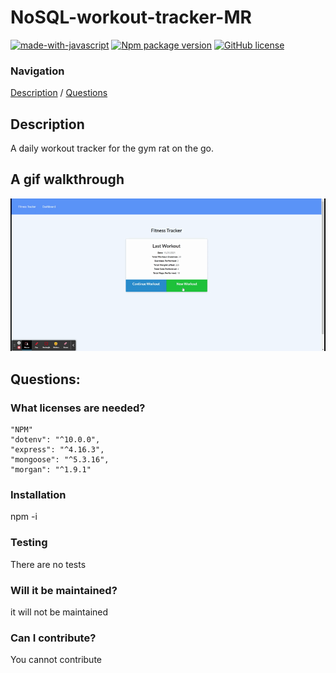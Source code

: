# NoSQL-workout-tracker-MR



[![made-with-javascript](https://img.shields.io/badge/Made%20with-JavaScript-1f425f.svg)](https://www.javascript.com)  [![Npm package version](https://badgen.net/npm/v/express)](https://npmjs.com/package/express)  [![GitHub license](https://img.shields.io/github/license/Naereen/StrapDown.js.svg)](https://github.com/Naereen/StrapDown.js/blob/master/LICENSE)

### **Navigation**

[Description](#description) / [Questions](#questions)







## **Description** 
A daily workout tracker for the gym rat on the go. 



## A gif walkthrough
![gif of walkthrough](refs/Fitness.gif)


## **Questions:**

### **What licenses are needed?**
    "NPM"   
    "dotenv": "^10.0.0",
    "express": "^4.16.3",
    "mongoose": "^5.3.16",
    "morgan": "^1.9.1"

### **Installation**
npm -i


### **Testing** 
There are no tests

### **Will it be maintained?** 
it will not be maintained

### **Can I contribute?** 
You cannot contribute


